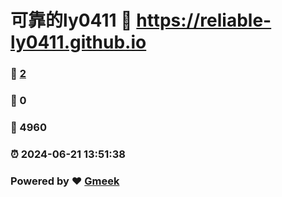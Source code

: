 # 可靠的ly0411 :link: https://reliable-ly0411.github.io 
### :page_facing_up: [2](https://reliable-ly0411.github.io/tag.html) 
### :speech_balloon: 0 
### :hibiscus: 4960 
### :alarm_clock: 2024-06-21 13:51:38 
### Powered by :heart: [Gmeek](https://github.com/Meekdai/Gmeek)

